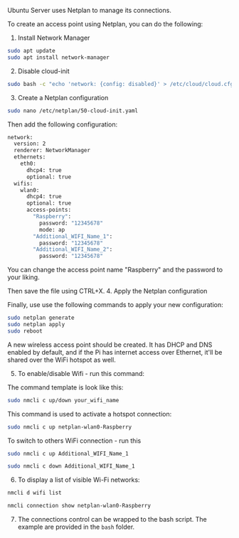 Ubuntu Server uses Netplan to manage its connections.

To create an access point using Netplan, you can do the following:
1. Install Network Manager

```bash
sudo apt update
sudo apt install network-manager
```

2. Disable cloud-init

```bash
sudo bash -c "echo 'network: {config: disabled}' > /etc/cloud/cloud.cfg.d/99-disable-network-config.cfg"
```

3. Create a Netplan configuration

```bash
sudo nano /etc/netplan/50-cloud-init.yaml
```
Then add the following configuration:

```bash
network:
  version: 2
  renderer: NetworkManager
  ethernets:
    eth0:
      dhcp4: true
      optional: true
  wifis:
    wlan0:
      dhcp4: true
      optional: true
      access-points:
        "Raspberry":
          password: "12345678"
          mode: ap
        "Additional_WIFI_Name_1":
          password: "12345678"
        "Additional_WIFI_Name_2":
          password: "12345678"
```
You can change the access point name "Raspberry" and the password to your liking.

Then save the file using CTRL+X.
4. Apply the Netplan configuration

Finally, use use the following commands to apply your new configuration:

```bash
sudo netplan generate
sudo netplan apply
sudo reboot
```
A new wireless access point should be created. It has DHCP and DNS enabled by default, and if the Pi has internet access over Ethernet, it'll be shared over the WiFi hotspot as well.

5. To enable/disable Wifi - run this command:

The command template is look like this:
```bash
sudo nmcli c up/down your_wifi_name
```

This command is used to activate a hotspot connection:
```bash
sudo nmcli c up netplan-wlan0-Raspberry
```

To switch to others WiFi connection - run this
```bash
sudo nmcli c up Additional_WIFI_Name_1
```

```bash
sudo nmcli c down Additional_WIFI_Name_1
```

6. To display a list of visible Wi-Fi networks:

```bash
nmcli d wifi list
```
```bash
nmcli connection show netplan-wlan0-Raspberry
```

7. The connections control can be wrapped to the bash script. The example are provided in the `bash` folder.